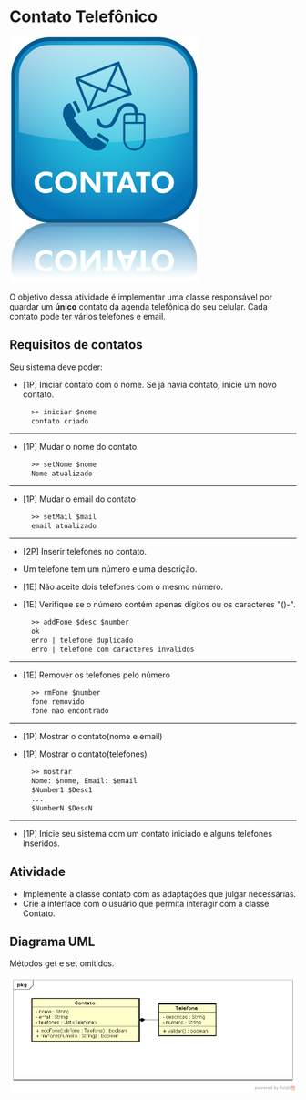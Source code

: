 # Contato Telefônico
![](imagem.png)

O objetivo dessa atividade é implementar uma classe responsável por guardar um **único** contato da agenda telefônica do seu celular. Cada contato pode ter vários telefones e email.

## Requisitos de contatos
Seu sistema deve poder:

- [1P] Iniciar contato com o nome. Se já havia contato, inicie um novo contato.

        >> iniciar $nome
        contato criado

---
- [1P] Mudar o nome do contato.

        >> setNome $nome
        Nome atualizado

---
- [1P] Mudar o email do contato

        >> setMail $mail
        email atualizado

---
- [2P] Inserir telefones no contato.
- Um telefone tem um número e uma descrição.
- [1E] Não aceite dois telefones com o mesmo número.
- [1E] Verifique se o número contém apenas dígitos ou os caracteres "()-".

        >> addFone $desc $number
        ok
        erro | telefone duplicado
        erro | telefone com caracteres invalidos

---
- [1E] Remover os telefones pelo número

        >> rmFone $number
        fone removido
        fone nao encontrado

---
- [1P] Mostrar o contato(nome e email)
- [1P] Mostrar o contato(telefones)

        >> mostrar
        Nome: $nome, Email: $email
        $Number1 $Desc1
        ...
        $NumberN $DescN

---
- [1P] Inicie seu sistema com um contato iniciado e alguns telefones inseridos.

## Atividade

- Implemente a classe contato com as adaptações que julgar necessárias.
- Crie a interface com o usuário que permita interagir com a classe Contato.

## Diagrama UML
Métodos get e set omitidos.

![](diag.png)
